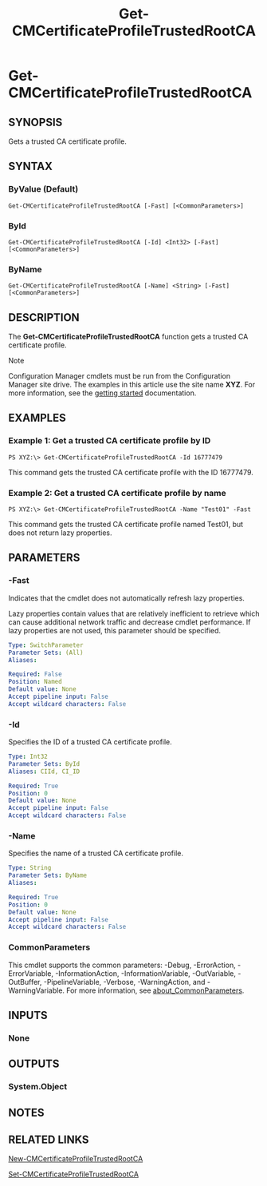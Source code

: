 ﻿---
description: Gets a trusted CA certificate profile.
external help file: AdminUI.PS.Dcm-help.xml
Module Name: ConfigurationManager
ms.date: 05/02/2019
schema: 2.0.0
title: Get-CMCertificateProfileTrustedRootCA
---

# Get-CMCertificateProfileTrustedRootCA

## SYNOPSIS
Gets a trusted CA certificate profile.

## SYNTAX

### ByValue (Default)
```
Get-CMCertificateProfileTrustedRootCA [-Fast] [<CommonParameters>]
```

### ById
```
Get-CMCertificateProfileTrustedRootCA [-Id] <Int32> [-Fast] [<CommonParameters>]
```

### ByName
```
Get-CMCertificateProfileTrustedRootCA [-Name] <String> [-Fast] [<CommonParameters>]
```

## DESCRIPTION
The **Get-CMCertificateProfileTrustedRootCA** function gets a trusted CA certificate profile.

> [!NOTE]
> Configuration Manager cmdlets must be run from the Configuration Manager site drive.
> The examples in this article use the site name **XYZ**. For more information, see the
> [getting started](/powershell/sccm/overview) documentation.

## EXAMPLES

### Example 1: Get a trusted CA certificate profile by ID
```
PS XYZ:\> Get-CMCertificateProfileTrustedRootCA -Id 16777479
```

This command gets the trusted CA certificate profile with the ID 16777479.

### Example 2: Get a trusted CA certificate profile by name
```
PS XYZ:\> Get-CMCertificateProfileTrustedRootCA -Name "Test01" -Fast
```

This command gets the trusted CA certificate profile named Test01, but does not return lazy properties.

## PARAMETERS

### -Fast
Indicates that the cmdlet does not automatically refresh lazy properties.

Lazy properties contain values that are relatively inefficient to retrieve which can cause additional network traffic and decrease cmdlet performance.
If lazy properties are not used, this parameter should be specified.

```yaml
Type: SwitchParameter
Parameter Sets: (All)
Aliases:

Required: False
Position: Named
Default value: None
Accept pipeline input: False
Accept wildcard characters: False
```

### -Id
Specifies the ID of a trusted CA certificate profile.

```yaml
Type: Int32
Parameter Sets: ById
Aliases: CIId, CI_ID

Required: True
Position: 0
Default value: None
Accept pipeline input: False
Accept wildcard characters: False
```

### -Name
Specifies the name of a trusted CA certificate profile.

```yaml
Type: String
Parameter Sets: ByName
Aliases:

Required: True
Position: 0
Default value: None
Accept pipeline input: False
Accept wildcard characters: False
```

### CommonParameters
This cmdlet supports the common parameters: -Debug, -ErrorAction, -ErrorVariable, -InformationAction, -InformationVariable, -OutVariable, -OutBuffer, -PipelineVariable, -Verbose, -WarningAction, and -WarningVariable. For more information, see [about_CommonParameters](https://docs.microsoft.com/powershell/module/microsoft.powershell.core/about/about_commonparameters?view=powershell-7).

## INPUTS

### None

## OUTPUTS

### System.Object
## NOTES

## RELATED LINKS

[New-CMCertificateProfileTrustedRootCA](New-CMCertificateProfileTrustedRootCA.md)

[Set-CMCertificateProfileTrustedRootCA](Set-CMCertificateProfileTrustedRootCA.md)


